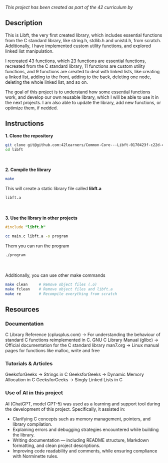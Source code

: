 *This project has been created as part of the 42 curriculum by <kerama>*

## **Description**

This is Libft, the very first created library, which includes essential functions from
the C standard library, like string.h, stdlib.h and unistd.h, from scratch. Additionally,
I have implemented custom utility functions, and explored linked list manipulation.

I recreated 43 functions, which 23 functions are essential functions, recreated from the
C standard library, 11 functions are custom utility functions, and 9 functions are created
to deal with linked lists, like creating a linked list, adding to the front, adding to the
back, deleting one node, deleting the whole linked list, and so on.

The goal of this project is to understand how some essential functions work, and develop our
own reusable library, which I will be able to use it in the next projects. I am also able to
update the library, add new functions, or optimize them, if nedded.

## **Instructions**

**1. Clone the repository**
```bash
git clone git@github.com:42learners/Common-Core---Libft-0170423f-c22d-4ffd-be76-703c7d46e890.git libft
cd libft
```
<br><br>
**2. Compile the library**
```bash
make
```
This will create a static library file called **libft.a**
```bash
libft.a
```
<br><br>
**3. Use the library in other projects**
```c
#include "libft.h"
```
```bash
cc main.c libft.a -o program
```
Them you can run the program
```bash
./program
```
<br><br>
Additionally, you can use other make commands
```bash
make clean     # Remove object files (.o)
make fclean    # Remove object files and libft.a
make re        # Recompile everything from scratch
```

## **Resources**
### **Documentation**
C Library Reference (cplusplus.com) -> For understanding the behaviour of standard C functions reimplemented in C.
GNU C Library Manual (glibc) -> Official documentation for the C standard library
man7.org -> Linux manual pages for functions like malloc, write and free


### **Tutorials & Articles**
GeeksforGeeks -> Strings in C
GeeksforGeeks -> Dynamic Memory Allocation in C
GeeksforGeeks -> Singly Linked Lists in C

### Use of AI in this project
AI (ChatGPT, model GPT-5) was used as a learning and support tool during the development of this project.
Specifically, it assisted in:

- Clarifying C concepts such as memory management, pointers, and library compilation.
- Explaining errors and debugging strategies encountered while building the library.
- Writing documentation — including README structure, Markdown formatting, and clean project descriptions.
- Improving code readability and comments, while ensuring compliance with Norminette rules.
